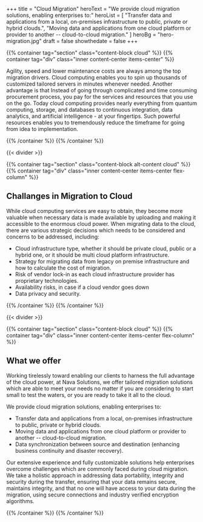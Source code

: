 +++
  title = "Cloud Migration"
  heroText = "We provide cloud migration solutions, enabling enterprises to:"
  heroList = [
    "Transfer data and applications from a local, on-premises infrastructure to public, private or hybrid clouds.",
    "Moving data and applications from one cloud platform or provider to another -- cloud-to-cloud migration."
  ]
  heroBg = "hero-migration.jpg"
  draft = false
  showthedate = false
+++

{{% container tag="section" class="content-block cloud" %}}
{{% container tag="div" class="inner content-center items-center" %}}

Agility, speed and lower maintenance costs are always among the top migration drivers. Cloud computing enables you to spin up thousands of customized tailored servers in minutes whenever needed. Another advantage is that Instead of going through complicated and time consuming procurement process, you pay for the services and resources that you use on the go. Today cloud computing provides nearly everything from quantum computing, storage, and databases to continuous integration, data analytics, and artificial intelligence - at your fingertips. Such powerful resources enables you to tremendously reduce the timeframe for going from idea to implementation.

{{% /container %}}
{{% /container %}}

{{< divider >}}

{{% container tag="section" class="content-block alt-content cloud" %}}
{{% container tag="div" class="inner content-center items-center flex-column" %}}

## Challanges in Migration to Cloud

While cloud computing services are easy to obtain, they become more valuable when necessary data is made available by uploading and making it accessible to the enormous cloud power. When migrating data to the cloud, there are various strategic decisions which needs to be considered and concerns to be addressed, including:

* Cloud infrastructure type, whether it should be private cloud, public or a hybrid one, or it should be multi cloud platform infrastructure.
* Strategy for migrating data from legacy on premise infrastructure and how to calculate the cost of migration.
* Risk of vendor lock-in as each cloud infrastructure provider has proprietary technologies.
* Availability risks, in case if a cloud vendor goes down
* Data privacy and security.

{{% /container %}}
{{% /container %}}

{{< divider >}}

{{% container tag="section" class="content-block cloud" %}}
{{% container tag="div" class="inner content-center items-center flex-column" %}}

## What we offer

Working tirelessly toward enabling our clients to harness the full advantage of the cloud power, at Nava Solutions, we offer tailored migration solutions which are able to meet your needs no matter if you are considering to start small to test the waters, or you are ready to take it all to the cloud.

We provide cloud migration solutions, enabling enterprises to:

* Transfer data and applications from a local, on-premises infrastructure to public, private or hybrid clouds.
* Moving data and applications from one cloud platform or provider to another -- cloud-to-cloud migration.
* Data synchronization between source and destination (enhancing business continuity and disaster recovery).

Our extensive experience and fully customizable solutions help enterprises overcome challenges which are commonly faced during cloud migration.  We take a holistic approach in addressing data portability, integrity and security during the transfer, ensuring that your data remains secure, maintains integrity, and that no one will have access to your data during the migration, using secure connections and industry verified encryption algorithms.

{{% /container %}}
{{% /container %}}